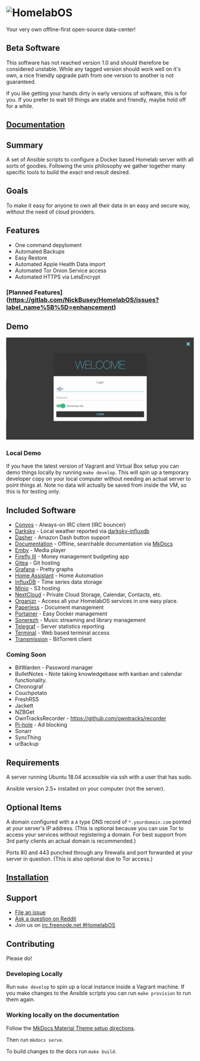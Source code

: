 # ![HomelabOS](https://gitlab.com/NickBusey/HomelabOS/raw/master/logo.png)

Your very own offline-first open-source data-center!

## Beta Software

This software has not reached version 1.0 and should therefore be considered unstable. While any tagged version should work well on it's own, a nice friendly upgrade path from one version to another is not guaranteed.

If you like getting your hands dirty in early versions of software, this is for you. If you prefer to wait till things are stable and friendly, maybe hold off for a while.

## [Documentation](https://nickbusey.gitlab.io/HomelabOS/)

## Summary

A set of Ansible scripts to configure a Docker based Homelab server with all sorts of goodies. Following the unix philosophy we gather together many specific tools to build the exact end result desired.

## Goals

To make it easy for anyone to own all their data in an easy and secure way, without the need of cloud providers.

## Features

* One command depyloment
* Automated Backups
* Easy Restore
* Automated Apple Health Data import
* Automated Tor Onion Service access
* Automated HTTPS via LetsEncrypt

### [Planned Features] (https://gitlab.com/NickBusey/HomelabOS/issues?label_name%5B%5D=enhancement)

## Demo

![demo.gif](demo.gif)

### Local Demo

If you have the latest version of Vagrant and Virtual Box setup you can demo things locally by running `make develop`. This will spin up a temporary developer copy on your local computer without needing an actual server to point things at. Note no data will actually be saved from inside the VM, so this is for testing only.

## Included Software

* [Convos](https://convos.by/) - Always-on IRC client (IRC bouncer)
* [Darksky](http://darksky.net/) - Local weather reported via [darksky-influxdb](https://github.com/ErwinSteffens/darksky-influxdb)
* [Dasher](https://github.com/maddox/dasher) - Amazon Dash button support
* [Documentation](https://nickbusey.gitlab.io/HomelabOS/) - Offline, searchable documentation via [MkDocs](https://www.mkdocs.org/)
* [Emby](https://emby.media/) - Media player
* [Firefly III](https://firefly-iii.org/) - Money management budgeting app
* [Gitea](https://gitea.io/en-US/) - Git hosting
* [Grafana](https://grafana.com/) - Pretty graphs
* [Home Assistant](https://www.home-assistant.io/) - Home Automation
* [InfluxDB](https://www.influxdata.com/time-series-platform/influxdb/) - Time series data storage
* [Minio](https://minio.io/) - S3 hosting
* [NextCloud](https://nextcloud.com/) - Private Cloud Storage, Calendar, Contacts, etc.
* [Organizr](https://github.com/causefx/Organizr) - Access all your HomelabOS services in one easy place.
* [Paperless](https://github.com/danielquinn/paperless) - Document management
* [Portainer](https://www.portainer.io/) - Easy Docker management
* [Sonerezh](https://www.sonerezh.bzh/) - Music streaming and library management
* [Telegraf](https://www.influxdata.com/time-series-platform/telegraf/) - Server statistics reporting
* [Terminal](georgeyord/butterfly-web-terminal) - Web based terminal access
* [Transmission](https://transmissionbt.com/) - BitTorrent client

### Coming Soon

* BitWarden - Password manager
* BulletNotes - Note taking knowledgebase with kanban and calendar functionality.
* Chronograf
* Couchpotato
* FreshRSS
* Jackett
* NZBGet
* OwnTracksRecorder - https://github.com/owntracks/recorder
* [Pi-hole](https://pi-hole.net/) - Ad blocking
* Sonarr
* SyncThing
* urBackup

## Requirements

A server running Ubuntu 18.04 accessible via ssh with a user that has sudo.

Ansible version 2.5+ installed on your computer (not the server).

## Optional Items

A domain configured with a `A` type DNS record of `*.yourdomain.com` pointed at your server's IP address. (This is optional because you can use Tor to access your services without registering a domain. For best support from 3rd party clients an actual domain is recommended.)

Ports 80 and 443 punched through any firewalls and port forwarded at your server in question. (This is also optional due to Tor access.)

## [Installation](https://nickbusey.gitlab.io/HomelabOS/setup/installation/)

## Support

* [File an issue](https://gitlab.com/NickBusey/HomelabOS/issues/new?issue%5Bassignee_id%5D=&issue%5Bmilestone_id%5D=)
* [Ask a question on Reddit](https://www.reddit.com/r/HomelabOS/)
* Join us on [irc.freenode.net #HomelabOS](http://webchat.freenode.net/?channels=%23HomelabOS&uio=d4)

## Contributing

Please do!

### Developing Locally

Run `make develop` to spin up a local instance inside a Vagrant machine. If you make changes to the Ansible scripts you can run `make provision` to run them again.

### Working locally on the documentation

Follow the [MkDocs Material Theme setup directions](https://squidfunk.github.io/mkdocs-material/getting-started/).

Then run `mkdocs serve`.

To build changes to the docs run `make build`.